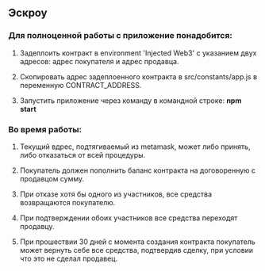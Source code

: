 ## Эскроу

### Для полноценной работы с приложение понадобится:

1) Задеплоить контракт в environment 'Injected Web3' с указанием двух адресов: адрес покупателя и адрес продавца.

2) Скопировать адрес задеплоенного контракта в src/constants/app.js в переменную CONTRACT_ADDRESS.

3) Запустить приложение через команду в командной строке: **npm start**

### Во время работы:

1) Текущий вдрес, подтягиваемый из metamask, может либо принять, либо отказаться от всей процедуры.

2) Покупатель должен пополнить баланс контракта на договоренную с продавцом сумму.

3) При отказе хотя бы одного из участников, все средства возвращаются покупателю.

4) При подтверждении обоих участников все средства переходят продавцу.

5) При прошествии 30 дней с момента создания контракта покупатель может вернуть себе все средства,
подтвердив сделку, при условии что это не сделал продавец.


